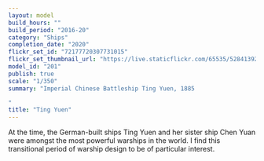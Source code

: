 ```yaml
---
layout: model
build_hours: ""
build_period: "2016-20"
category: "Ships"
completion_date: "2020"
flickr_set_id: "72177720307731015"
flickr_set_thumbnail_url: "https://live.staticflickr.com/65535/52841392420_2f280e51e0_m.jpg"
model_id: "201"
publish: true
scale: "1/350"
summary: "Imperial Chinese Battleship Ting Yuen, 1885

"
title: "Ting Yuen"
---
```


At the time, the German-built ships Ting Yuen and her sister ship Chen Yuan were amongst the most powerful warships in the world. I find this transitional period of warship design to be of particular interest.
